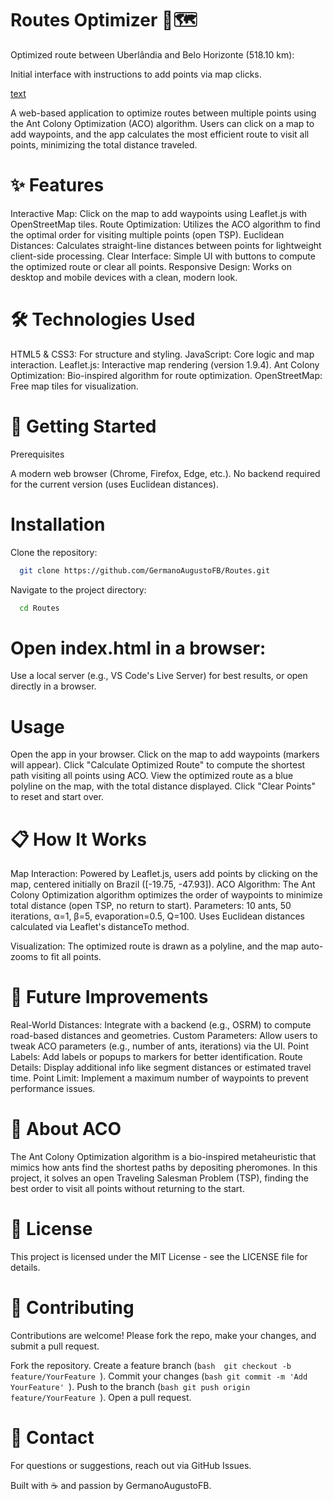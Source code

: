 # Routes Optimizer 🚗🗺️

Optimized route between Uberlândia and Belo Horizonte (518.10 km):



Initial interface with instructions to add points via map clicks.

[text](../../../..)


A web-based application to optimize routes between multiple points using the Ant Colony Optimization (ACO) algorithm. Users can click on a map to add waypoints, and the app calculates the most efficient route to visit all points, minimizing the total distance traveled.
# ✨ Features

Interactive Map: Click on the map to add waypoints using Leaflet.js with OpenStreetMap tiles.
Route Optimization: Utilizes the ACO algorithm to find the optimal order for visiting multiple points (open TSP).
Euclidean Distances: Calculates straight-line distances between points for lightweight client-side processing.
Clear Interface: Simple UI with buttons to compute the optimized route or clear all points.
Responsive Design: Works on desktop and mobile devices with a clean, modern look.

# 🛠️ Technologies Used

HTML5 & CSS3: For structure and styling.
JavaScript: Core logic and map interaction.
Leaflet.js: Interactive map rendering (version 1.9.4).
Ant Colony Optimization: Bio-inspired algorithm for route optimization.
OpenStreetMap: Free map tiles for visualization.

# 🚀 Getting Started
Prerequisites

A modern web browser (Chrome, Firefox, Edge, etc.).
No backend required for the current version (uses Euclidean distances).

# Installation

Clone the repository:
```bash
  git clone https://github.com/GermanoAugustoFB/Routes.git
```

Navigate to the project directory:
```bash
  cd Routes
```


# Open index.html in a browser:
Use a local server (e.g., VS Code's Live Server) for best results, or open directly in a browser.



# Usage

Open the app in your browser.
Click on the map to add waypoints (markers will appear).
Click "Calculate Optimized Route" to compute the shortest path visiting all points using ACO.
View the optimized route as a blue polyline on the map, with the total distance displayed.
Click "Clear Points" to reset and start over.

# 📋 How It Works

Map Interaction: Powered by Leaflet.js, users add points by clicking on the map, centered initially on Brazil ([-19.75, -47.93]).
ACO Algorithm: The Ant Colony Optimization algorithm optimizes the order of waypoints to minimize total distance (open TSP, no return to start).
Parameters: 10 ants, 50 iterations, α=1, β=5, evaporation=0.5, Q=100.
Uses Euclidean distances calculated via Leaflet's distanceTo method.


Visualization: The optimized route is drawn as a polyline, and the map auto-zooms to fit all points.

# 🔧 Future Improvements

Real-World Distances: Integrate with a backend (e.g., OSRM) to compute road-based distances and geometries.
Custom Parameters: Allow users to tweak ACO parameters (e.g., number of ants, iterations) via the UI.
Point Labels: Add labels or popups to markers for better identification.
Route Details: Display additional info like segment distances or estimated travel time.
Point Limit: Implement a maximum number of waypoints to prevent performance issues.

# 🐜 About ACO
The Ant Colony Optimization algorithm is a bio-inspired metaheuristic that mimics how ants find the shortest paths by depositing pheromones. In this project, it solves an open Traveling Salesman Problem (TSP), finding the best order to visit all points without returning to the start.
# 📜 License
This project is licensed under the MIT License - see the LICENSE file for details.
# 🙌 Contributing
Contributions are welcome! Please fork the repo, make your changes, and submit a pull request.

Fork the repository.
Create a feature branch (```bash  git checkout -b feature/YourFeature ```).
Commit your changes (```bash git commit -m 'Add YourFeature' ```).
Push to the branch (```bash git push origin feature/YourFeature ```).
Open a pull request.

# 📧 Contact
For questions or suggestions, reach out via GitHub Issues.

Built with ☕ and passion by GermanoAugustoFB.